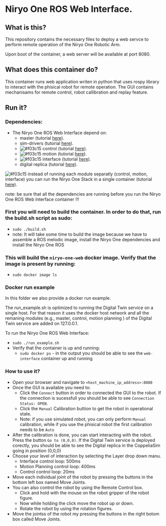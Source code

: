# Niryo One ROS Web Interface. 

## What is this?

This repository contains the necessary files to deploy a web servce to perform remote operation of the Niryo One Robotic Arm.

Upon boot of the container, a web server will be available at port 8080.

## What does this container do?

This container runs web application writen in python that uses rospy library to interact with the phisical robot for remote operation. The GUI contains mechanisams for remote control, robot callibration and replay feature. 

## Run it?

### Dependencies:
- The Niryo One ROS Web Interface depend on:
    - master (tutorial [here](../../ros-master/)).
    - sim-drivers (tutorial [here](../../niryo-one-drivers/simulation/)).
    - ![#f03c15](https://via.placeholder.com/15/f03c15/000000?text=+) control (tutorial [here](../niryo-one-stack/niryo-one-control/)).
    - ![#f03c15](https://via.placeholder.com/15/f03c15/000000?text=+) motion (tutorial [here](../niryo-one-stack/niryo-one-motion/)).
    - ![#f03c15](https://via.placeholder.com/15/f03c15/000000?text=+) interface (tutorial [here](../niryo-one-stack/niryo-one-interface/)).
    - digital replica (tutorial [here](../digital-replica/)).

![#f03c15](https://via.placeholder.com/15/f03c15/000000?text=+) instead of running each module separatly (control, motion, interface) you can run the Niryo One Stack in a single container (tutorial [here](../niryo-one-stack/niryo-one-stack/)).
 
note: be sure that all the dependencies are running before you run the Niryo One ROS Web Interface container !!!

### First you will need to build the container. In order to do that, run the build.sh script as sudo:
- `sudo ./build.sh`
- note: It will take some time to build the image because we have to assemble a ROS melodic image, install the Niryo One dependencies and install the Niryo One ROS  

### This will build the `niryo-one-web` docker image. Verify that the image is present by running:
- `sudo docker image ls`

### Docker run example
In this folder we also provide a docker run example. 

The run_example.sh is optimized to running the Digital Twin service on a single host. For that reason it uses the docker host network and all the remaning modules (e.g., master, control, motion planning ) of the Digital Twin service are added on 127.0.0.1.

To run the Niryo One ROS Web Interface:
- `sudo ./run_example.sh`
- Verify that the container is up and running:
    - `sudo docker ps` - in the output you should be able to see the `web-interface` container up and running

### How to use it?

- Open your browser and navigate to `<host_machine_ip_address>:8080`
- Once the GUI is available you need to:
    - Click the `Connect` button in order to connected the GUI to the robot. If the connection is sucessfull you should be able to see `Connection Status: OPEN`.
    - Click the `Manual` Calibration buttion to get the robot in operational state. 
    - Note: if you use simulated robot, you can only perform `Manual` calibration, while if you use the phisical robot the first calibration needs to be `Auto`
- After the calibration is done, you can start interacting with the robot. Press the button `Go to (0,0,0)`.  If the Digital Twin service is deployed corectly, you should be able to see the Digital replica in the CoppeliaSim going in position (0,0,0)
- Choose your level of interaction by selecting the Layer drop down manu.
    - Interface control loop: 500ms
    - Motion Planning control loop: 400ms
    - Control control loop: 20ms
- Move each individual joint of the robot by pressing the buttons in the bottom left box named Move Joints.
- You can also control the robot by using the Remote Control box. 
    - Click and hold with the mouse on the robot gripper of the robot figure.
    - Now while holding the click move the robot up or down.
    - Rotate the robot by using the rotation figures. 
- Move the jointss of the robot my pressing the buttons in the right botom box called Move Joints.
